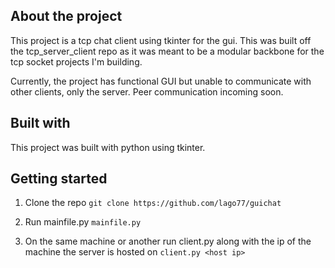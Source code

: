 **About the project**
---------------------------------------------------------------------------------------------------------------------------------------------------------------------------------------

This project is a tcp chat client using tkinter for the gui. This was built off the tcp_server_client repo as it was meant to be a modular backbone for the tcp socket projects I'm building. 

Currently, the project has functional GUI but unable to communicate with other clients, only the server. Peer communication incoming soon.

**Built with**
---------------------------------------------------------------------------------------------------------------------------------------------------------------------------------------

This project was built with python using tkinter. 


**Getting started**
---------------------------------------------------------------------------------------------------------------------------------------------------------------------------------------

1. Clone the repo
  `git clone https://github.com/lago77/guichat`

2. Run mainfile.py
  `mainfile.py`

3. On the same machine or another run client.py along with the ip of the machine the server is hosted on
  `client.py <host ip>`

